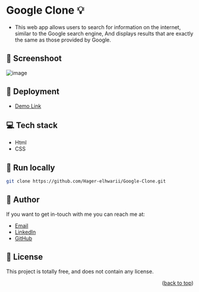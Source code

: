 # Google Clone :bulb:
<a name="readme-top"></a>

- This web app allows users to search for information on the internet, similar to the Google search engine, And displays results that are exactly the same as those provided by Google.

## :camera_flash: Screenshoot 
![image](https://github.com/Hager-elhwarii/Google-Clone/assets/80959882/2925186f-6de5-4b5a-8133-0a4ff78ca894)

## 🚀 Deployment
  - [Demo Link](https://google-clone-dottie.netlify.app/)

## 💻 Tech stack

- Html
- CSS

##  🔐 Run locally 

```bash
git clone https://github.com/Hager-elhwarii/Google-Clone.git
```

## 🦄   Author

If you want to get in-touch with me you can reach me at:
-  [Email](http://hager.a.elhawary@gmail.com/)
-  [LinkedIn](https://www.linkedin.com/in/hager-omar-elhawary/)
-  [GitHub](https://github.com/Hager-elhwarii)

## 📘 License

This project is totally free,  and does not contain any license.


<p align="right">(<a href="#readme-top">back to top</a>)</p>
